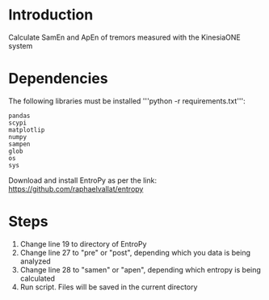 # Introduction

Calculate SamEn and ApEn of tremors measured with the KinesiaONE system

# Dependencies
The following libraries must be installed '''python -r requirements.txt''':
```
pandas
scypi
matplotlip
numpy
sampen
glob
os
sys
```

Download and install EntroPy as per the link: https://github.com/raphaelvallat/entropy

# Steps

1. Change line 19 to directory of EntroPy
2. Change line 27 to "pre" or "post", depending which you data is being analyzed
3. Change line 28 to "samen" or "apen", depending which entropy is being calculated
4. Run script. Files will be saved in the current directory
